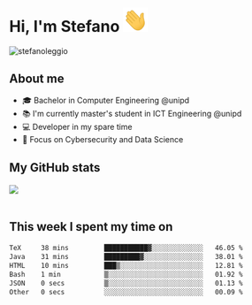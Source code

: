 # Hi, I'm Stefano <img src="https://raw.githubusercontent.com/stefanoleggio/stefanoleggio/main/images/wave.gif" width="45px">

<p align="left"> <img src="https://komarev.com/ghpvc/?username=stefanoleggio&label=Views&color=blue&style=plastic" alt="stefanoleggio" /></p>

## About me
- 🎓 Bachelor in Computer Engineering @unipd
- 📚 I'm currently master's student in ICT Engineering @unipd
- 💻 Developer in my spare time
- 🎯 Focus on Cybersecurity and Data Science


## My GitHub stats

<a href="https://github.com/anuraghazra/github-readme-stats" >
  <img align="center" src="https://github-readme-stats.vercel.app/api/top-langs/?username=stefanoleggio&langs_count=10&hide=jupyter%20notebook,html,blade&layout=compact&count_private=true&theme=swift" />
</a>
</br>
</br>

## This week I spent my time on


<!--START_SECTION:waka-->

```text
TeX     38 mins         ███████████▓░░░░░░░░░░░░░   46.05 %
Java    31 mins         █████████▓░░░░░░░░░░░░░░░   38.01 %
HTML    10 mins         ███▒░░░░░░░░░░░░░░░░░░░░░   12.81 %
Bash    1 min           ▒░░░░░░░░░░░░░░░░░░░░░░░░   01.92 %
JSON    0 secs          ▒░░░░░░░░░░░░░░░░░░░░░░░░   01.13 %
Other   0 secs          ░░░░░░░░░░░░░░░░░░░░░░░░░   00.09 %
```

<!--END_SECTION:waka-->

